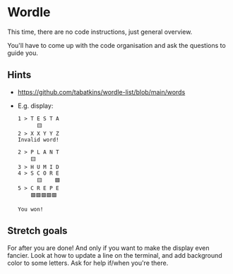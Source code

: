# Wordle

This time, there are no code instructions, just general overview.

You'll have to come up with the code organisation and ask the questions to
guide you.

## Hints

- https://github.com/tabatkins/wordle-list/blob/main/words

- E.g. display:

  ```shell
  1 > T E S T A
        🟨
  2 > X X Y Y Z
  Invalid word!

  2 > P L A N T
      🟨
  3 > H U M I D
  4 > S C O R E
        🟨    🟩
  5 > C R E P E
      🟩🟩🟩🟩🟩

  You won!
  ```

## Stretch goals

For after you are done! And only if you want to make the display even fancier.
Look at how to update a line on the terminal, and add background color to some
letters. Ask for help if/when you're there.

